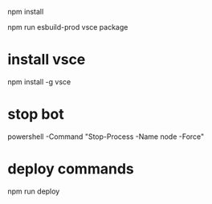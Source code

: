 npm install

npm run esbuild-prod
vsce package

# install vsce
npm install -g vsce

# stop bot
powershell -Command "Stop-Process -Name node -Force"

# deploy commands
npm run deploy
